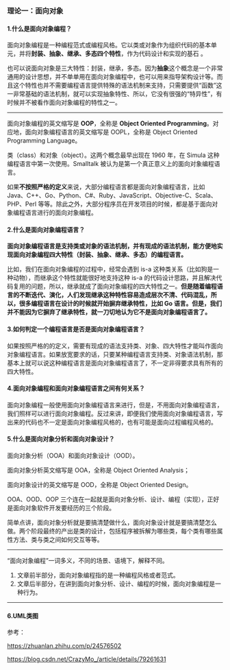 ### 理论一：面向对象

#### 1.什么是面向对象编程？

面向对象编程是一种编程范式或编程风格。它以类或对象作为组织代码的基本单元，并将**封装、抽象、继承、多态四个特性**，作为代码设计和实现的基石 。

也可以说面向对象是三大特性：封装，继承，多态。因为**抽象**这个概念是一个非常通用的设计思想，并不单单用在面向对象编程中，也可以用来指导架构设计等。而且这个特性也并不需要编程语言提供特殊的语法机制来支持，只需要提供“函数”这一非常基础的语法机制，就可以实现抽象特性、所以，它没有很强的“特异性”，有时候并不被看作面向对象编程的特性之一。

----

面向对象编程的英文缩写是 **OOP**，全称是 **Object Oriented Programming**。对应地，面向对象编程语言的英文缩写是 OOPL，全称是 Object Oriented Programming Language。

类（class）和对象（object）。这两个概念最早出现在 1960 年，在 Simula 这种编程语言中第一次使用。Smalltalk 被认为是第一个真正意义上的面向对象编程语言。

如果**不按照严格的定义**来说，大部分编程语言都是面向对象编程语言，比如 Java、C++、Go、Python、C#、Ruby、JavaScript、Objective-C、Scala、PHP、Perl 等等。除此之外，大部分程序员在开发项目的时候，都是基于面向对象编程语言进行的面向对象编程。

#### 2.什么是面向对象编程语言？

**面向对象编程语言是支持类或对象的语法机制，并有现成的语法机制，能方便地实现面向对象编程四大特性（封装、抽象、继承、多态）的编程语言。**

比如，我们在面向对象编程的过程中，经常会遇到 is-a 这种类关系（比如狗是一种动物），而继承这个特性就能很好地支持这种 is-a 的代码设计思路，并且解决代码复用的问题，所以，继承就成了面向对象编程的四大特性之一。**但是随着编程语言的不断迭代、演化，人们发现继承这种特性容易造成层次不清、代码混乱，**所以，很多编程语言在设计的时候就开始**摒弃继承特性，比如 Go 语言。但是，我们并不能因为它摒弃了继承特性，就一刀切地认为它不是面向对象编程语言了。**

#### 3.如何判定一个编程语言是否是面向对象编程语言？

如果按照严格的的定义，需要有现成的语法支持类、对象、四大特性才能叫作面向对象编程语言。如果放宽要求的话，只要某种编程语言支持类、对象语法机制，那基本上就可以说这种编程语言是面向对象编程语言了，不一定非得要求具有所有的四大特性。

#### 4.面向对象编程和面向对象编程语言之间有何关系？

面向对象编程一般使用面向对象编程语言来进行，但是，不用面向对象编程语言，我们照样可以进行面向对象编程。反过来讲，即便我们使用面向对象编程语言，写出来的代码也不一定是面向对象编程风格的，也有可能是面向过程编程风格的。

#### 5.什么是面向对象分析和面向对象设计？

面向对象分析（OOA）和面向对象设计（OOD）。

面向对象分析英文缩写是 OOA，全称是 Object Oriented Analysis；

面向对象设计的英文缩写是 OOD，全称是 Object Oriented Design。

OOA、OOD、OOP 三个连在一起就是面向对象分析、设计、编程（实现），正好是面向对象软件开发要经历的三个阶段。

简单点讲，面向对象分析就是要搞清楚做什么，面向对象设计就是要搞清楚怎么做。两个阶段最终的产出是类的设计，包括程序被拆解为哪些类，每个类有哪些属性方法、类与类之间如何交互等等。

-----

“面向对象编程”一词多义，不同的场景、语境下，解释不同。

1. 文章前半部分，面向对象编程指的是一种编程风格或者范式。
2. 文章后半部分，在讲到面向对象分析、设计、编程的时候，面向对象编程是一种行为。

---

#### 6.UML类图

参考：

https://zhuanlan.zhihu.com/p/24576502

https://blog.csdn.net/CrazyMo_/article/details/79261631



